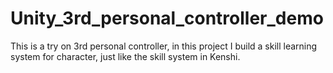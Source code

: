# Unity_3rd_personal_controller_demo
This is a try on 3rd personal controller, in this project I build a skill learning system for character, just like the skill system in Kenshi.
